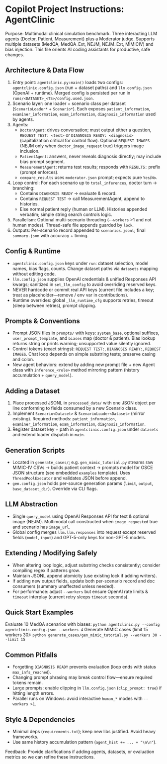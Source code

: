 # Copilot Project Instructions: AgentClinic

Purpose: Multimodal clinical simulation benchmark. Three interacting LLM agents (Doctor, Patient, Measurement) plus a Moderator judge. Supports multiple datasets (MedQA, MedQA_Ext, NEJM, NEJM_Ext, MIMICIV) and bias injection. This file orients AI coding assistants for productive, safe changes.

## Architecture & Data Flow
1. Entry point: `agentclinic.py:main()` loads two configs: `agentclinic.config.json` (run + dataset paths) and `llm.config.json` (OpenAI + runtime). Merged config is persisted per run in `runs/<DATASET>_<TS>/config.used.json`.
2. Scenario layer: one loader + scenario class per dataset (`ScenarioLoader*` + `Scenario*`). Each exposes `patient_information`, `examiner_information`, `exam_information`, `diagnosis_information` used by agents.
3. Agents:
   - `DoctorAgent`: drives conversation; must output either a question, `REQUEST TEST: <test>` or `DIAGNOSIS READY: <diagnosis>` (capitalization critical for control flow). Optional `REQUEST IMAGES` (NEJM only when `doctor_image_request` true) triggers image inclusion.
   - `PatientAgent`: answers, never reveals diagnosis directly; may include bias prompt segment.
   - `MeasurementAgent`: returns test results; responds with `RESULTS:` prefix (prompt enforces).
   - `compare_results` uses `moderator.json` prompt; expects pure `Yes`/`No`.
4. Loop control: For each scenario up to `total_inferences`, doctor turn -> branching:
   - Contains `DIAGNOSIS READY` -> evaluate & record.
   - Contains `REQUEST TEST` -> call MeasurementAgent, append to histories.
   - Else normal patient reply (human or LLM). Histories appended verbatim; simple string search controls logic.
5. Parallelism: Optional multi-scenario threading (`--workers` >1 and not human modes). Thread-safe file appends guarded by `lock`.
6. Outputs: Per-scenario record appended to `scenarios.jsonl`; final `summary.json` with accuracy + timing.

## Config & Runtime
- `agentclinic.config.json` keys under `run`: dataset selection, model names, bias flags, counts. Change dataset paths via `datasets` mapping without editing code.
- `llm.config.json` supplies OpenAI credentials & unified Responses API kwargs; sanitized in `set_llm_config` to avoid overriding reserved keys.
- NEVER hardcode or commit real API keys (current file includes a key; treat as placeholder—remove / env var in contributions).
- Runtime overrides: global `_llm_runtime_cfg` supports retries, timeout (sleep between retries), prompt clipping.

## Prompts & Conventions
- Prompt JSON files in `prompts/` with keys: `system_base`, optional suffixes, `user_prompt_template`, and `biases` map (doctor & patient). Bias lookup returns string or prints warning; unsupported value silently ignored.
- Control tokens (exact strings): `REQUEST TEST:`, `DIAGNOSIS READY:`, `REQUEST IMAGES`. Chat loop depends on simple substring tests; preserve casing and colon.
- New agent behaviors: extend by adding new prompt file + new Agent class with `inference_<role>` method mirroring pattern (history accumulation + `query_model`).

## Adding a Dataset
1. Place processed JSONL in `processed_data/` with one JSON object per line conforming to fields consumed by a new Scenario class.
2. Implement `Scenario<Dataset>` & `ScenarioLoader<Dataset>` (mirror existing). Required methods: `patient_information`, `examiner_information`, `exam_information`, `diagnosis_information`.
3. Register dataset key + path in `agentclinic.config.json` under `datasets` and extend loader dispatch in `main`.

## Generation Scripts
- Located in `generate_cases/`; e.g. `gen_mimic_tutorial.py` streams raw MIMIC-IV CSVs -> builds patient context -> prompts model for OSCE JSON structure (see embedded `examples` template). Uses `ThreadPoolExecutor` and validates JSON before append.
- `gen.config.json` holds per-source generation params (`limit`, `output`, `base_dataset_dir`). Override via CLI flags.

## LLM Abstraction
- Single `query_model` using OpenAI Responses API for text & optional image (NEJM). Multimodal call constructed when `image_requested` true and scenario has `image_url`.
- Global config merges `llm.llm.responses` into request except reserved fields (`model`, `input`) and GPT-5-only keys for non-GPT-5 models.

## Extending / Modifying Safely
- When altering loop logic, adjust substring checks consistently; consider compiling regex if patterns grow.
- Maintain JSONL append atomicity (use existing lock if adding writers).
- If adding new output fields, update both per-scenario record and doc consumers (summary unaffected unless needed).
- For performance: adjust `--workers` but ensure OpenAI rate limits & `timeout` interplay (current retry sleeps `timeout` seconds).

## Quick Start Examples
Evaluate 10 MedQA scenarios with biases:
`python agentclinic.py --config agentclinic.config.json --workers 4`
Generate MIMIC cases (limit 15 workers 30):
`python generate_cases/gen_mimic_tutorial.py --workers 30 --limit 15`

## Common Pitfalls
- Forgetting `DIAGNOSIS READY` prevents evaluation (loop ends with status `max_infs_reached`).
- Changing prompt phrasing may break control flow—ensure required tokens remain.
- Large prompts: enable clipping in `llm.config.json` (`clip_prompt: true`) if hitting length errors.
- Parallel runs on Windows: avoid interactive `human_*` modes with `--workers >1`.

## Style & Dependencies
- Minimal deps (`requirements.txt`); keep new libs justified. Avoid heavy frameworks.
- Use same history accumulation pattern (`agent_hist += ... + "\n\n"`).

Feedback: Provide clarifications if adding agents, datasets, or evaluation metrics so we can refine these instructions.
